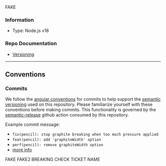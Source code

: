 FAKE


### Information

- Type: Node.js v18

### Repo Documentation

- [Versioning](./docs/versioning.md)
----
## Conventions

### Commits

We follow the [angular conventions](https://github.com/angular/angular/blob/main/CONTRIBUTING.md#-commit-message-format)
for commits to help support the [semantic versioning](https://semver.org/) used on this repository. Please familiarize
yourself with these conventions before making commits. This functionality is governed by the 
[semantic-release](https://github.com/semantic-release/semantic-release) github action consumed by this repository.

Example commit message:
- `fix(pencil): stop graphite breaking when too much pressure applied`
- `feat(pencil): add 'graphiteWidth' option`
- `perf(pencil): remove graphiteWidth option`
- [more info](https://github.com/semantic-release/semantic-release#commit-message-format)

FAKE
FAKE2
BREAKING
CHECK TICKET NAME
